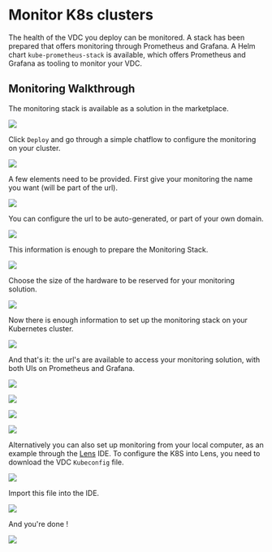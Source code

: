 # Monitor K8s clusters 

The health of the VDC you deploy can be monitored. A stack has been prepared that offers monitoring through Prometheus and Grafana. A Helm chart `kube-prometheus-stack` is available, which offers Prometheus and Grafana as tooling to monitor your VDC. 

## Monitoring Walkthrough

The monitoring stack is available as a solution in the marketplace. 

![](./img/evdc-k8s-monitoring-01-mktpl.png)

Click `Deploy` and go through a simple chatflow to configure the monitoring on your cluster. 

![](./img/evdc-k8s-monitoring-02-mktpl2.png)

A few elements need to be provided. 
First give your monitoring the name you want (will be part of the url).

![](./img/evdc-k8s-monitoring-03-name.png)

You can configure the url to be auto-generated, or part of your own domain. 

![](./img/evdc-k8s-monitoring-04-subdomain.png)

This information is enough to prepare the Monitoring Stack. 

![](./img/evdc-k8s-monitoring-05-deploying.png)

Choose the size of the hardware to be reserved for your monitoring solution. 

![](./img/evdc-k8s-monitoring-06-flavour.png)

Now there is enough information to set up the monitoring stack on your Kubernetes cluster. 

![](./img/evdc-k8s-monitoring-07-init.png)

And that's it: the url's are available to access your monitoring solution, with both UIs on Prometheus and Grafana. 

![](./img/evdc-k8s-monitoring-08-success.png)

![](./img/evdc-k8s-monitoring-09-prometheus.png)

![](./img/evdc-k8s-monitoring-09-grafana1.png)

![](./img/evdc-k8s-monitoring-11-grafana3.png)

Alternatively you can also set up monitoring from your local computer, as an example through the [Lens](https://k8slens.dev/) IDE. To configure the K8S into Lens, you need to download the VDC `Kubeconfig` file. 

![](./img/evdc-k8s-monitoring-12-kubeconfig.png)

Import this file into the IDE.

![](./img/evdc-k8s-monitoring-13-lens-kubeconfig.png)

And you're done !

![](./img/evdc-k8s-monitoring-14-lens.png)
